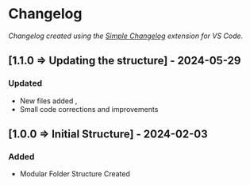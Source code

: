 # Changelog

*Changelog created using the [Simple Changelog](https://marketplace.visualstudio.com/items?itemName=tobiaswaelde.vscode-simple-changelog) extension for VS Code.*

## [1.1.0 => Updating the structure] - 2024-05-29
### Updated
- New files added , 
- Small code corrections and improvements

## [1.0.0 => Initial Structure] - 2024-02-03
### Added
- Modular Folder Structure Created